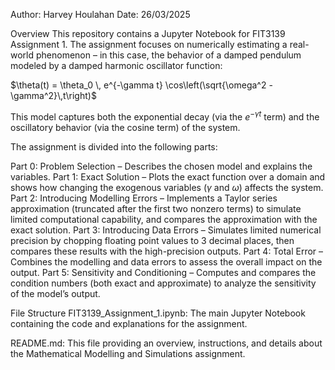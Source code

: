 Author: Harvey Houlahan
Date: 26/03/2025

Overview
This repository contains a Jupyter Notebook for FIT3139 Assignment 1. The assignment focuses on numerically estimating a real-world phenomenon – in this case, the behavior of a damped pendulum modeled by a damped harmonic oscillator function:

$\theta(t) = \theta_0 \, e^{-\gamma t} \cos\left(\sqrt{\omega^2 - \gamma^2}\,t\right)$

This model captures both the exponential decay (via the $e^{-\gamma t}$ term) and the oscillatory behavior (via the cosine term) of the system.

The assignment is divided into the following parts:

Part 0: Problem Selection – Describes the chosen model and explains the variables.
Part 1: Exact Solution – Plots the exact function over a domain and shows how changing the exogenous variables ($\gamma$ and $\omega$) affects the system.
Part 2: Introducing Modelling Errors – Implements a Taylor series approximation (truncated after the first two nonzero terms) to simulate limited computational capability, and compares the approximation with the exact solution.
Part 3: Introducing Data Errors – Simulates limited numerical precision by chopping floating point values to 3 decimal places, then compares these results with the high-precision outputs.
Part 4: Total Error – Combines the modelling and data errors to assess the overall impact on the output.
Part 5: Sensitivity and Conditioning – Computes and compares the condition numbers (both exact and approximate) to analyze the sensitivity of the model’s output.

File Structure
FIT3139_Assignment_1.ipynb:
The main Jupyter Notebook containing the code and explanations for the assignment.

README.md:
This file providing an overview, instructions, and details about the Mathematical Modelling and Simulations assignment.